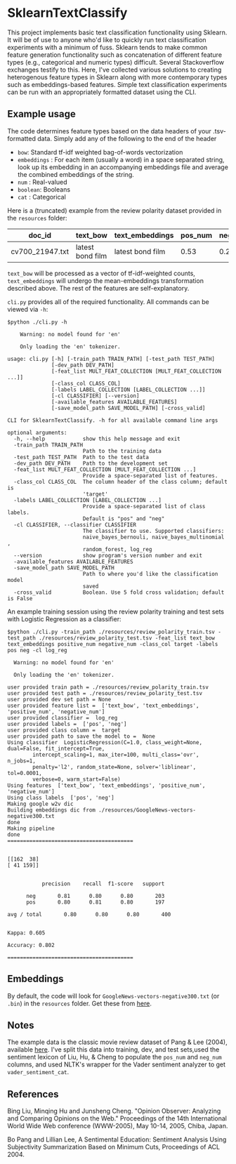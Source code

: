 # SklearnTextClassify


This project implements basic text classification functionality using Sklearn. It will be of use to anyone who'd like to  quickly run text classification experiments with a minimum of fuss. Sklearn tends to make common feature generation functionality such as concatenation of different feature types (e.g., categorical and numeric types) difficult. Several Stackoverflow exchanges testify to this.  Here, I've collected various solutions to creating heterogenous feature types in Sklearn along with more contemporary types such as embeddings-based features. Simple text classification experiments can be run with an appropriately formatted dataset using the CLI.  


## Example usage

The code determines feature types based on the data headers of your .tsv-formatted data. Simply add any of the 
following to the end of the header 
  * `bow`: Standard tf-idf weighted bag-of-words vectorization
  * `embeddings` : For each item (usually a word) in a space separated string, look up its embedding in an
  accompanying embeddings file and average the combined embeddings of the string.
  * `num` : Real-valued
  * `boolean`: Booleans
  * `cat` : Categorical
  
Here is a (truncated) example from the review polarity dataset provided in the `resources` folder:

| doc_id        | text_bow      | text_embeddings  | pos_num     | neg_num     |has_pos_bool | has_neg_bool| vader_sentiment_cat| target
| ------------- |---------------| -----------------| -----------------| -----------------| -----------------| -----------------| -----------------| -----------------
| cv700_21947.txt | latest bond film  | latest bond film |0.53| 0.23 | True | True | positive | pos

`text_bow` will be processed as a vector of tf-idf-weighted counts, `text_embeddings` will undergo the mean-embeddings transformation described above. The rest of the features are self-explanatory.

`cli.py` provides all of the required functionality.  All commands can be viewed via `-h`:

```
$python ./cli.py -h

    Warning: no model found for 'en'

    Only loading the 'en' tokenizer.

usage: cli.py [-h] [-train_path TRAIN_PATH] [-test_path TEST_PATH]
              [-dev_path DEV_PATH]
              [-feat_list MULT_FEAT_COLLECTION [MULT_FEAT_COLLECTION ...]]
              [-class_col CLASS_COL]
              [-labels LABEL_COLLECTION [LABEL_COLLECTION ...]]
              [-cl CLASSIFIER] [--version]
              [-available_features AVAILABLE_FEATURES]
              [-save_model_path SAVE_MODEL_PATH] [-cross_valid]

CLI for SklearnTextClassify. -h for all available command line args

optional arguments:
  -h, --help            show this help message and exit
  -train_path TRAIN_PATH
                        Path to the training data
  -test_path TEST_PATH  Path to the test data
  -dev_path DEV_PATH    Path to the development set
  -feat_list MULT_FEAT_COLLECTION [MULT_FEAT_COLLECTION ...]
                        Provide a space-separated list of features.
  -class_col CLASS_COL  The column header of the class column; default is
                        'target'
  -labels LABEL_COLLECTION [LABEL_COLLECTION ...]
                        Provide a space-separated list of class labels.
                        Default is "pos" and "neg"
  -cl CLASSIFIER, --classifier CLASSIFIER
                        The classifier to use. Supported classifiers:
                        naive_bayes_bernouli, naive_bayes_multinomial ,
                        random_forest, log_reg
  --version             show program's version number and exit
  -available_features AVAILABLE_FEATURES
  -save_model_path SAVE_MODEL_PATH
                        Path to where you'd like the classification model
                        saved
  -cross_valid          Boolean. Use 5 fold cross validation; default is False
  ```
  An example training session using the review polarity training and test sets with Logistic Regression as a classifier:
  
  ```
$python ./cli.py -train_path ./resources/review_polarity_train.tsv -test_path ./resources/review_polarity_test.tsv -feat_list text_bow text_embeddings positive_num negative_num -class_col target -labels pos neg -cl log_reg

    Warning: no model found for 'en'

    Only loading the 'en' tokenizer.

user provided train path = ./resources/review_polarity_train.tsv
user provided test path = ./resources/review_polarity_test.tsv
user provided dev set path = None
user provided feature list =  ['text_bow', 'text_embeddings', 'positive_num', 'negative_num']
user provided classifier =  log_reg
user provided labels =  ['pos', 'neg']
user provided class column =  target
user provided path to save the model to =  None
Using classifier  LogisticRegression(C=1.0, class_weight=None, dual=False, fit_intercept=True,
          intercept_scaling=1, max_iter=100, multi_class='ovr', n_jobs=1,
          penalty='l2', random_state=None, solver='liblinear', tol=0.0001,
          verbose=0, warm_start=False)
Using features  ['text_bow', 'text_embeddings', 'positive_num', 'negative_num']
Using class labels  ['pos', 'neg']
Making google w2v dic
Building embeddings dic from ./resources/GoogleNews-vectors-negative300.txt
done
Making pipeline
done
========================================


[[162  38]
 [ 41 159]]


             precision    recall  f1-score   support

        neg       0.81      0.80      0.80       203
        pos       0.80      0.81      0.80       197

avg / total       0.80      0.80      0.80       400


Kappa: 0.605

Accuracy: 0.802

========================================
```
  
## Embeddings

By default, the code will look for `GoogleNews-vectors-negative300.txt` (or `.bin`) in the `resources` folder. Get these  from [here](https://github.com/mmihaltz/word2vec-GoogleNews-vectors). 


## Notes

The example data is the classic movie review dataset of Pang & Lee (2004), available [here](http://www.cs.cornell.edu/people/pabo/movie-review-data/).  I've split this data into training, dev, and test sets,used the sentiment lexicon of Liu, Hu, & Cheng to populate the `pos_num` and `neg_num` columns, and used NLTK's wrapper for the Vader sentiment analyzer to get `vader_sentiment_cat`.


## References
Bing Liu, Minqing Hu and Junsheng Cheng. "Opinion Observer: Analyzing and Comparing Opinions on the Web." Proceedings of the 14th International World Wide Web conference (WWW-2005), May 10-14, 2005, Chiba, Japan.

Bo Pang and Lillian Lee, A Sentimental Education: Sentiment Analysis Using Subjectivity Summarization Based on Minimum Cuts, Proceedings of ACL 2004. 
